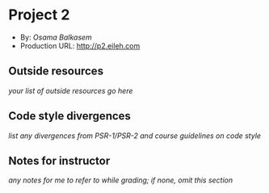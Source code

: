 # Project 2
+ By: *Osama Balkasem*
+ Production URL: <http://p2.eileh.com>

## Outside resources
*your list of outside resources go here*

## Code style divergences
*list any divergences from PSR-1/PSR-2 and course guidelines on code style*

## Notes for instructor
*any notes for me to refer to while grading; if none, omit this section*
